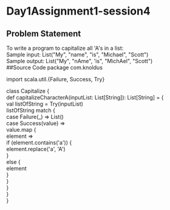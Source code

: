 # Day1Assignment1-session4
## Problem Statement
To write a program to capitalize all 'A's in a list:  
Sample input: List("My", "name", "is", "Michael", "Scott")  
Sample output: List("My", "nAme", 'is", "MichAel", "Scott")  
##Source Code
package com.knoldus

import scala.util.{Failure, Success, Try}

class Capitalize {  
  def capitalizeCharacterA(inputList: List[String]): List[String] = {   
    val listOfString = Try(inputList)  
    listOfString match {  
      case Failure(_) => List()  
      case Success(value) =>  
        value.map {  
          element =>  
            if (element.contains('a')) {  
              element.replace('a', 'A')  
            }  
            else {  
              element  
            }  
        }  
    }  
  }  
}  
